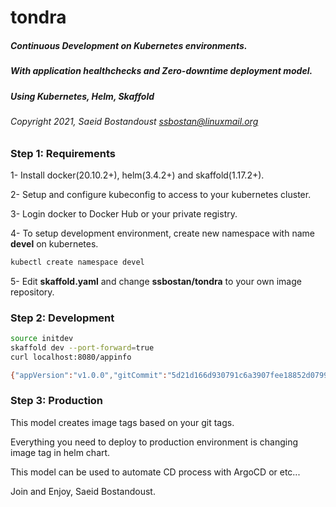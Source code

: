 # tondra

##### Continuous Development on Kubernetes environments.

##### With application healthchecks and Zero-downtime deployment model.

##### Using Kubernetes, Helm, Skaffold

###### Copyright 2021, Saeid Bostandoust <ssbostan@linuxmail.org>

### Step 1: Requirements

1- Install docker(20.10.2+), helm(3.4.2+) and skaffold(1.17.2+).

2- Setup and configure kubeconfig to access to your kubernetes cluster.

3- Login docker to Docker Hub or your private registry.

4- To setup development environment, create new namespace with name **devel** on kubernetes.

```sh
kubectl create namespace devel
```

5- Edit **skaffold.yaml** and change **ssbostan/tondra** to your own image repository.

### Step 2: Development

```sh
source initdev
skaffold dev --port-forward=true
curl localhost:8080/appinfo

{"appVersion":"v1.0.0","gitCommit":"5d21d166d930791c6a3907fee18852d0799d674b"}
```

### Step 3: Production

This model creates image tags based on your git tags.

Everything you need to deploy to production environment is changing image tag in helm chart.

This model can be used to automate CD process with ArgoCD or etc...

Join and Enjoy, Saeid Bostandoust.
